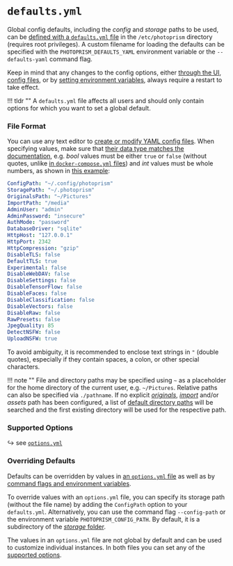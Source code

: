 # `defaults.yml`

Global config defaults, including the *config* and *storage* paths to be used, can be [defined with a `defaults.yml` file](https://dl.photoprism.app/pkg/linux/defaults.yml) in the `/etc/photoprism` directory (requires root privileges).
A custom filename for loading the defaults can be specified with the `PHOTOPRISM_DEFAULTS_YAML` environment variable or the `--defaults-yaml` command flag.

Keep in mind that any changes to the config options, either [through the UI](../../user-guide/settings/advanced.md), [config files](index.md), or by [setting environment variables](../config-options.md), always require a restart to take effect.

!!! tldr ""
    A `defaults.yml` file affects all users and should only contain options for which you want to set a global default.

### File Format ###

You can use any text editor to [create or modify YAML config files](../../developer-guide/technologies/yaml.md). When specifying values, make sure that [their data type matches the documentation](index.md#config-options), e.g. *bool* values must be either `true` or `false` (without quotes, unlike [in `docker-compose.yml` files](../../developer-guide/technologies/yaml.md#true-false)) and *int* values must be whole numbers, as shown in [this example](https://dl.photoprism.app/pkg/linux/defaults.yml):

```yaml
ConfigPath: "~/.config/photoprism"
StoragePath: "~/.photoprism"
OriginalsPath: "~/Pictures"
ImportPath: "/media"
AdminUser: "admin"
AdminPassword: "insecure"
AuthMode: "password"
DatabaseDriver: "sqlite"
HttpHost: "127.0.0.1"
HttpPort: 2342
HttpCompression: "gzip"
DisableTLS: false
DefaultTLS: true
Experimental: false
DisableWebDAV: false
DisableSettings: false
DisableTensorFlow: false
DisableFaces: false
DisableClassification: false
DisableVectors: false
DisableRaw: false
RawPresets: false
JpegQuality: 85
DetectNSFW: false
UploadNSFW: true
```

To avoid ambiguity, it is recommended to enclose text strings in `"` (double quotes), especially if they contain spaces, a colon, or other special characters.

!!! note ""
    File and directory paths may be specified using `~` as a placeholder for the home directory of the current user, e.g. `~/Pictures`. Relative paths can also be specified via `./pathname`.
    If no explicit [*originals*](../docker-compose.md#photoprismoriginals), [*import*](../docker-compose.md#photoprismimport) and/or *assets* path has been configured, a list of [default directory paths](https://github.com/photoprism/photoprism/blob/develop/pkg/fs/dirs.go) will be searched and the first existing directory will be used for the respective path.

### Supported Options ###

↪ see [`options.yml`](index.md#config-options)

### Overriding Defaults ###

Defaults can be overridden by values in [an `options.yml` file](index.md) as well as by [command flags and environment variables](../config-options.md).

To override values with an `options.yml` file, you can specify its storage path (without the file name) by adding the `ConfigPath` option to your `defaults.yml`. Alternatively, you can use the command flag `--config-path` or the environment variable `PHOTOPRISM_CONFIG_PATH`. By default, it is a subdirectory of the [*storage* folder](../docker-compose.md#photoprismstorage).

The values in an `options.yml` file are not global by default and can be used to customize individual instances.
In both files you can set any of the [supported options](index.md#config-options).
